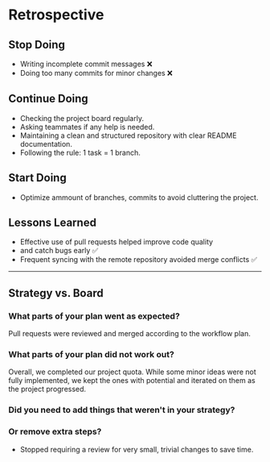 <!-- this template is for inspiration, feel free to change it however you like! -->

<!--- In progress...-->

# Retrospective

## Stop Doing

- Writing incomplete commit messages ❌
- Doing too many commits for minor changes ❌

## Continue Doing

- Checking the project board regularly.
- Asking teammates if any help is needed.
- Maintaining a clean and structured repository with clear README documentation.
- Following the rule: 1 task = 1 branch.

## Start Doing

- Optimize ammount of branches, commits to avoid cluttering the project.

## Lessons Learned

- Effective use of pull requests helped improve code quality
- and catch bugs early ✅
- Frequent syncing with the remote repository avoided merge conflicts ✅

______________________________________________________________________

## Strategy vs. Board

### What parts of your plan went as expected?

Pull requests were reviewed and merged according to the workflow plan.

### What parts of your plan did not work out?

Overall, we completed our project quota. While some minor ideas were not fully implemented,
we kept the ones with potential and iterated on them as the project progressed.

### Did you need to add things that weren't in your strategy?
<!--- add more -->

### Or remove extra steps?

- Stopped requiring a review for very small, trivial changes to save time.

